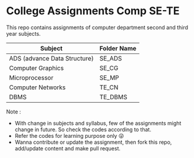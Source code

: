 
# College Assignments Comp SE-TE


This repo contains assignments of computer department second and third year subjects. 

| Subject | Folder Name |
| ------------- | ------------- |
| ADS (advance Data Structure)  | SE_ADS  |
| Computer Graphics  | SE_CG  |
| Microprocessor  | SE_MP |
| Computer Networks | TE_CN  |
| DBMS  | TE_DBMS  |


Note : 
- With change in subjects and syllabus, few of the assignments might change in future. So check the codes according to that.
- Refer the codes for learning purpose only 😜
- Wanna contribute or update the assignment, then fork this repo, add/update content and make pull request.
